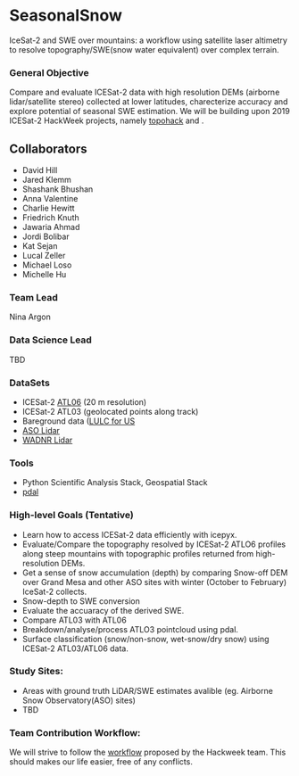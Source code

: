 # SeasonalSnow
IceSat-2 and SWE over mountains: a workflow using satellite laser altimetry to resolve topography/SWE(snow water equivalent) over complex terrain.

### General Objective
Compare and evaluate ICESat-2 data with high resolution DEMs (airborne lidar/satellite stereo) collected at lower latitudes, charecterize accuracy and explore potential of seasonal SWE estimation. We will be building upon 2019 ICESat-2 HackWeek projects, namely [topohack](https://github.com/ICESAT-2HackWeek/topohack) and []().

## Collaborators
- David Hill
- Jared Klemm
- Shashank Bhushan
- Anna Valentine
- Charlie Hewitt
- Friedrich Knuth
- Jawaria Ahmad
- Jordi Bolibar
- Kat Sejan
- Lucal Zeller
- Michael Loso
- Michelle Hu

### Team Lead 
Nina Argon

### Data Science Lead
TBD 

### DataSets
- ICESat-2 [ATL06](https://nsidc.org/data/atl06?qt-data_set_tabs=3#qt-data_set_tabs) (20 m resolution)
- ICESat-2 ATL03 (geolocated points along track)
- Bareground data ([LULC for US](https://www.mrlc.gov/data/legends/national-land-cover-database-2011-nlcd2011-legend) 
- [ASO Lidar](https://nsidc.org/data/aso)
- [WADNR Lidar](http://lidarportal.dnr.wa.gov/)

### Tools
- Python Scientific Analysis Stack, Geospatial Stack
- [pdal](https://pdal.io/)

### High-level Goals (Tentative)
- Learn how to access ICESat-2 data efficiently with icepyx.
- Evaluate/Compare the topography resolved by ICESat-2 ATLO6 profiles along steep mountains with topographic profiles returned from high-resolution DEMs.
- Get a sense of snow accumulation (depth) by comparing Snow-off DEM over Grand Mesa and other ASO sites with winter (October to February) IceSat-2 collects.
- Snow-depth to SWE conversion
- Evaluate the accuaracy of the derived SWE.
- Compare ATL03 with ATL06
- Breakdown/analyse/process ATLO3 pointcloud using pdal.
- Surface classification (snow/non-snow, wet-snow/dry snow) using ICESat-2 ATL03/ATL06 data.

### Study Sites:
- Areas with ground truth LiDAR/SWE estimates avalible (eg. Airborne Snow Observatory(ASO) sites)
- TBD

### Team Contribution Workflow:
We will strive to follow the [workflow](https://icesat-2hackweek.github.io/learning-resources/projects/example_workflow/) proposed by the Hackweek team. This should makes our life easier, free of any conflicts.
